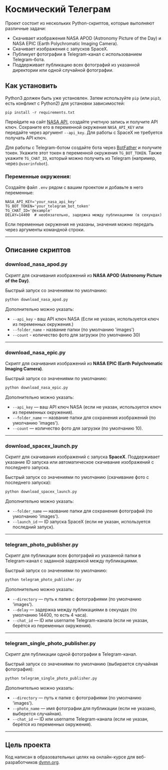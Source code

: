 # Космический Телеграм

Проект состоит из нескольких Python-скриптов, которые выполняют различные задачи:

- Скачивает изображения NASA APOD (Astronomy Picture of the Day) и NASA EPIC (Earth Polychromatic Imaging Camera).
- Скачивает изображения с запусков SpaceX.
- Публикует фотографии в Telegram-канал с использованием Telegram-бота.
- Поддерживает публикацию всех фотографий из указанной директории или одной случайной фотографии.

## Как установить

Python3 должен быть уже установлен. 
Затем используйте `pip` (или `pip3`, есть конфликт с Python2) для установки зависимостей:
```
pip install -r requirements.txt
```


Перейдите на сайт [NASA API](https://api.nasa.gov/), создайте учетную запись и получите API ключ. 
Сохраните его в переменной окружения `NASA_API_KEY` или передайте через аргумент `--api_key`.
Для работы с SpaceX не требуется получать API ключ.



Для работы с Telegram-ботом создайте бота через [BotFather](https://telegram.me/BotFather) и получите токен. 
Укажите этот токен в переменной окружения `TG_BOT_TOKEN`. 
Также укажите `TG_CHAT_ID`, который можно получить из Telegram (например, через `@userinfobot`).


### Переменные окружения:

Создайте файл `.env` рядом с вашим проектом и добавьте в него переменные:

```
NASA_API_KEY='your_nasa_api_key'
TG_BOT_TOKEN='your_telegram_bot_token'
TG_CHAT_ID='@example'
DELAY=14400  # необязательно, задержка между публикациями (в секундах)
```
Если переменные окружения не указаны, значения можно передать через аргументы командной строки.
***
## Описание скриптов
### download_nasa_apod.py

Скрипт для скачивания изображений из **NASA APOD (Astronomy Picture of the Day)**.

Быстрый запуск со значениями по умолчанию:
```bash
python download_nasa_apod.py
```
Дополнительно можно указать:
- `--api_key` - ваш API ключ NASA (Если не указан, используется ключ из переменных окружения.)
- `--folder_name` - название папки (по умолчанию 'images')
- `--count` - количество фото для загрузки (по умолчанию 30)
***
### download_nasa_epic.py

Скрипт для скачивания изображений из **NASA EPIC (Earth Polychromatic Imaging Camera)**.

Быстрый запуск со значениями по умолчанию:

```bash
python download_nasa_epic.py
```
Дополнительно можно указать:

- `--api_key` — ваш API ключ NASA (если не указан, используется ключ из переменных окружения).
- `--folder_name` — название папки для сохранения изображений (по умолчанию 'images').
- `--count` — количество фото для загрузки (по умолчанию 10).
***
### download_spacex_launch.py

Скрипт для скачивания изображений с запуска **SpaceX**. 
Поддерживает указание ID запуска или автоматическое скачивание изображений с последнего запуска.

Быстрый запуск со значениями по умолчанию (скачивание фото с последнего запуска):

```bash
python download_spacex_launch.py
```
Дополнительно можно указать:

- `--folder_name` — название папки для сохранения фотографий (по умолчанию 'images').
- `--launch_id` — ID запуска SpaceX (если не указан, используется последний запуск).
***
### telegram_photo_publisher.py

Скрипт для публикации всех фотографий из указанной папки в Telegram-канал с заданной задержкой между публикациями.

Быстрый запуск со значениями по умолчанию:

```bash
python telegram_photo_publisher.py
```
Дополнительно можно указать:

- `--directory` — путь к папке с фотографиями (по умолчанию 'images').
- `--delay` — задержка между публикациями в секундах (по умолчанию 14400, то есть 4 часа).
- `--chat_id` — ID или username Telegram-канала (если не указан, берётся из переменных окружения).
***
### telegram_single_photo_publisher.py

Скрипт для публикации одной фотографии в Telegram-канал.

Быстрый запуск со значениями по умолчанию (выбирается случайная фотография):

```bash
python telegram_single_photo_publisher.py
```
Дополнительно можно указать:

- `--directory` — путь к папке с фотографиями (по умолчанию 'images').
- `--photo_name` — имя фотографии для публикации (если не указано, выберется случайная).
- `--chat_id` — ID или username Telegram-канала (если не указан, берётся из переменных окружения).
***
## Цель проекта

Код написан в образовательных целях на онлайн-курсе для веб-разработчиков [dvmn.org](https://dvmn.org/).
